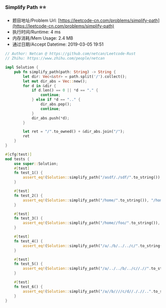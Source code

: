 ### Simplify Path :star::star:
- 题目地址/Problem Url: [https://leetcode-cn.com/problems/simplify-path](https://leetcode-cn.com/problems/simplify-path)
- 执行时间/Runtime: 4 ms 
- 内存消耗/Mem Usage: 2.4 MB
- 通过日期/Accept Datetime: 2019-03-05 19:51

```rust
// Author: Netcan @ https://github.com/netcan/Leetcode-Rust
// Zhihu: https://www.zhihu.com/people/netcan

impl Solution {
    pub fn simplify_path(path: String) -> String {
        let dir: Vec<&str> = path.split('/').collect();
        let mut dir_abs = Vec::new();
        for d in &dir {
            if d.len() == 0 || *d == "." {
                continue;
            } else if *d == ".." {
                dir_abs.pop();
                continue;
            }
            dir_abs.push(*d);
        }

        let ret = "/".to_owned() + &dir_abs.join("/");
        ret
    }
}

#[cfg(test)]
mod tests {
    use super::Solution;
    #[test]
    fn test_1() {
        assert_eq!(Solution::simplify_path("/asdf/./sdf/".to_string()), "/asdf/sdf");
    }

    #[test]
    fn test_2() {
        assert_eq!(Solution::simplify_path("/home/".to_string()), "/home");
    }

    #[test]
    fn test_3() {
        assert_eq!(Solution::simplify_path("/home//foo/".to_string()), "/home/foo");
    }

    #[test]
    fn test_4() {
        assert_eq!(Solution::simplify_path("/a/./b/../../c/".to_string()), "/c");
    }

    #[test]
    fn test_5() {
        assert_eq!(Solution::simplify_path("/a/../../b/../c//.//".to_string()), "/c");
    }

    #[test]
    fn test_6() {
        assert_eq!(Solution::simplify_path("/a//b////c/d//././/..".to_string()), "/a/b/c");
    }
}



```

